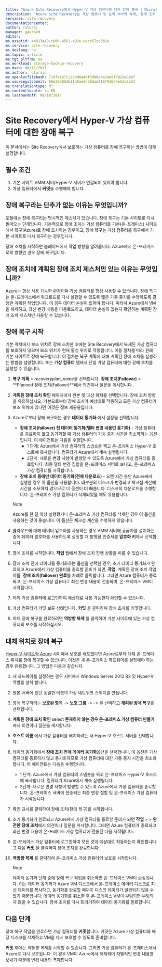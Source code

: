 ```yaml
---
title: "Azure Site Recovery에서 Hyper-V 가상 컴퓨터에 대한 장애 복구 | Microsoft Docs"
description: "Azure Site Recovery는 가상 컴퓨터 및 실제 서버의 복제, 장애 조치 및 복구를 조정합니다. Azure에서 온-프레미스 데이터 센터로 장애 복구하는 방법에 대해 알아봅니다."
services: site-recovery
documentationcenter: 
author: ruturaj
manager: gauravd
editor: 
ms.assetid: 44813a48-c680-4581-a92e-cecc57cc3b1e
ms.service: site-recovery
ms.devlang: na
ms.topic: article
ms.tgt_pltfrm: na
ms.workload: storage-backup-recovery
ms.date: 08/11/2017
ms.author: ruturajd
ms.openlocfilehash: 719fe167c1298d8a48f5906c4e29e5f5825e5aef
ms.sourcegitcommit: 50e23e8d3b1148ae2d36dad3167936b4e52c8a23
ms.translationtype: MT
ms.contentlocale: ko-KR
ms.lasthandoff: 08/18/2017
---
```

# <a name="failback-in-site-recovery-for-hyper-v-virtual-machines"></a>Site Recovery에서 Hyper-V 가상 컴퓨터에 대한 장애 복구

이 문서에서는 Site Recovery에서 보호하는 가상 컴퓨터를 장애 복구하는 방법에 대해 설명합니다.

## <a name="prerequisites"></a>필수 조건
1. 기본 사이트 VMM 서버/Hyper-V 서버가 연결되어 있어야 합니다.
2. 가상 컴퓨터에서 **커밋**을 수행해야 합니다.

## <a name="why-is-there-no-button-called-failback"></a>장애 복구라는 단추가 없는 이유는 무엇입니까?
포털에는 장애 복구라는 명시적인 제스처가 없습니다. 장애 복구는 기본 사이트로 다시 돌아오는 단계입니다. 기본적으로 장애 조치는 가상 컴퓨터를 기본(온-프레미스) 사이트에서 복구(Azure)로 장애 조치하는 경우이고, 장애 복구는 가상 컴퓨터를 복구에서 기본 사이트로 다시 복구하는 경우입니다.

장애 조치를 시작하면 블레이드에서 작업 방향을 알려줍니다. Azure에서 온-프레미스로의 방향인 경우 장애 복구입니다.

## <a name="why-is-there-only-a-planned-failover-gesture-to-failback"></a>장애 조치에 계획된 장애 조치 제스처만 있는 이유는 무엇입니까?
Azure는 항상 사용 가능한 환경이며 가상 컴퓨터를 항상 사용할 수 있습니다. 장애 복구는 온-프레미스에서 워크로드를 다시 실행할 수 있도록 짧은 가동 중지를 수행하도록 결정한 계획된 작업입니다. 이 경우 데이터 손실이 없어야 합니다. 따라서 Azure에서 VM을 해제하고, 최신 변경 내용을 다운로드하고, 데이터 손실이 없는지 확인하는 계획된 장애 조치 제스처만 사용할 수 있습니다.

## <a name="initiate-failback"></a>장애 복구 시작
기본 위치에서 보조 위치로 장애 조치한 후에는 Site Recovery에서 복제된 가상 컴퓨터를 보호하지 않으며 보조 위치가 현재 활성 위치로 작동합니다. 이들 절차를 따라 원래 기본 사이트로 장애 복구합니다. 이 절차는 복구 계획에 대해 계획된 장애 조치를 실행하는 방법을 설명합니다. 또는 **가상 컴퓨터** 탭에서 단일 가상 컴퓨터에 대한 장애 조치를 실행할 수 있습니다.

1. **복구 계획** > *recoveryplan_name*을 선택합니다. **장애 조치(Failover)** > **Planned 장애 조치(Failover)**에서 의견이나 질문을 게시합니다.
2. **계획된 장애 조치 확인** 페이지에서 원본 및 대상 위치를 선택합니다. 장애 조치 방향을 유의하십시오. 기본으로부터 장애 조치가 예상대로 작동하고 모든 가상 컴퓨터가 보조 위치에 있다면 이것은 정보 제공용입니다.
3. Azure로부터 장애 복구하는 경우 **데이터 동기화**:에서 설정을 선택합니다.

   * **장애 조치(failover) 전 데이터 동기화(델타 변경 내용만 동기화)** - 가상 컴퓨터를 종료하지 않고 동기화할 때 가상 컴퓨터의 가동 중지 시간을 최소화하는 옵션입니다. 이 에이전트는 다음을 수행합니다.
     * 1 단계: Azure에서 가상 컴퓨터의 스냅숏을 찍고 온-프레미스 Hyper-V 호스트에 복사합니다. 컴퓨터가 Azure에서 계속 실행됩니다.
     * 2단계: 새로운 변경 사항이 발생할 수 있도록 Azure에서 가상 컴퓨터를 종료합니다. 최종 델타 변경 집합을 온-프레미스 서버로 보내고, 온-프레미스 가상 컴퓨터를 시작합니다.

    - **장애 조치 중에만 데이터 동기화(전체 다운로드)** - 오랜 시간 동안 Azure에서 실행한 경우 이 옵션을 사용합니다. 대부분의 디스크가 변경되고 체크섬 계산에 시간을 소모하지 않으므로 이 옵션이 더 빠릅니다. 디스크의 다운로드를 수행합니다. 온-프레미스 가상 컴퓨터가 삭제되었을 때도 유용합니다.

    >[!NOTE]
    >Azure를 한 달 이상 실행했거나 온-프레미스 가상 컴퓨터를 삭제한 경우 이 옵션을 사용하는 것이 좋습니다. 이 옵션은 체크섬 계산을 수행하지 않습니다.
    >
    >




4. 클라우드에 대해 데이터 암호화를 사용하는 경우 VMM 서버에 공급자를 설치하는 중에 데이터 암호화를 사용하도록 설정할 때 발행된 인증서를 **암호화 키**에서 선택합니다.
5. 장애 조치를 시작합니다. **작업** 탭에서 장애 조치 진행 상황을 따를 수 있습니다.
6. 장애 조치 전에 데이터를 동기화하는 옵션을 선택한 경우, 초기 데이터 동기화가 완료되고 Azure에서 가상 컴퓨터를 종료할 준비가 되면, **작업**, 계획된 장애 조치 작업 이름, **장애 조치(failover) 완료**를 차례로 클릭합니다. 그러면 Azure 컴퓨터가 종료되고, 온-프레미스 가상 컴퓨터로 최신 변경 내용이 전송되며, 온-프레미스 VM이 시작됩니다.
7. 이제 가상 컴퓨터에 로그인하여 예상대로 사용 가능한지 확인할 수 있습니다.
8. 가상 컴퓨터가 커밋 보류 상태입니다. **커밋** 을 클릭하여 장애 조치를 커밋합니다.
9. 이제 장애 복구를 완료하려면 **역방향 복제** 를 클릭하여 기본 사이트에 있는 가상 컴퓨터의 보호를 시작하십시오.

## <a name="failback-to-an-alternate-location"></a>대체 위치로 장애 복구
[Hyper-V 사이트와 Azure](site-recovery-hyper-v-site-to-azure.md) 사이에서 보호를 배포했다면 Azure로부터 대체 온-프레미스 위치로 장애 복구할 수 있습니다. 이것은 새 온-프레미스 하드웨어를 설정해야 하는 경우 유용합니다. 그 방법은 다음과 같습니다.

1. 새 하드웨어를 설정하는 경우 서버에서 Windows Server 2012 R2 및 Hyper-V역할을 설치 합니다.
2. 원본 서버에 있던 동일한 이름의 가상 네트워크 스위치를 만듭니다.
3. 장애 복구하려는 **보호된 항목** -> **보호 그룹** -> <ProtectionGroupName> -> <VirtualMachineName>을 선택하고 **계획된 장애 복구**를 선택합니다.
4. **계획된 장애 조치 확인** select **존재하지 않는 경우 온-프레미스 가상 컴퓨터 만들기**에서 의견이나 질문을 게시합니다.
5. **호스트 이름** 에서 가상 컴퓨터를 배치하려는 새 Hyper-V 호스트 서버를 선택합니다.
6. 데이터 동기화에서 **장애 조치 전에 데이터 동기화**옵션을 선택합니다. 이 옵션은 가상 컴퓨터를 종료하지 않고 동기화하므로 가상 컴퓨터에 대한 가동 중지 시간을 최소화합니다. 이 에이전트는 다음을 수행합니다.

   * 1 단계: Azure에서 가상 컴퓨터의 스냅숏을 찍고 온-프레미스 Hyper-V 호스트에 복사합니다. 컴퓨터가 Azure에서 계속 실행됩니다.
   * 2단계: 새로운 변경 사항이 발생할 수 있도록 Azure에서 가상 컴퓨터를 종료합니다. 온-프레미스 서버에 전송되는 최종 변경 집합 및 온-프레미스 가상 컴퓨터가 시작됩니다.
7. 확인 표시를 클릭하여 장애 조치(장애 복구)를 시작합니다.
8. 초기 동기화가 완료되고 Azure에서 가상 컴퓨터를 종료할 준비가 되면 **작업** > <planned failover job> > **완전한 장애 조치**에서 의견이나 질문을 게시합니다. 그러면 Azure 컴퓨터가 종료되고 최신 변경 내용이 온-프레미스 가상 컴퓨터에 전송된 다음 시작됩니다.
9. 온-프레미스 가상 컴퓨터에 로그인하여 모든 것이 예상대로 작동하는지 확인합니다. 그 다음 **커밋** 을 클릭하여 장애 조치를 완료합니다.
10. **역방향 복제** 를 클릭하여 온-프레미스 가상 컴퓨터의 보호를 시작합니다.

    > [!NOTE]
    > 데이터 동기화 단계 중에 장애 복구 작업을 취소하면 온-프레미스 VM이 손상됩니다. 이는 데이터 동기화가 Azure VM 디스크에서 온-프레미스 데이터 디스크로 최신 데이터를 복사하고, 동기화를 완료할 때까지 디스크 데이터가 일관되지 않을 수 있기 때문입니다. 데이터 동기화를 취소한 후 온-프레미스 VM이 부팅되면 부팅되지 않을 수 있습니다. 장애 조치를 다시 트리거하여 데이터 동기화를 완료합니다.
    >
    >



## <a name="next-steps"></a>다음 단계

장애 복구 작업을 완료하면 가상 컴퓨터를 **커밋**합니다. 커밋은 Azure 가상 컴퓨터와 해당 디스크를 삭제하고 VM을 다시 보호할 수 있도록 준비합니다.

**커밋** 후에는 *역방향 복제*를 시작할 수 있습니다. 그러면 가상 컴퓨터가 온-프레미스에서 Azure로 다시 보호됩니다. 이 경우 VM이 Azure에서 해제되어 차별적인 변경 내용만 보내기 때문에 변경 내용만 복제합니다.
